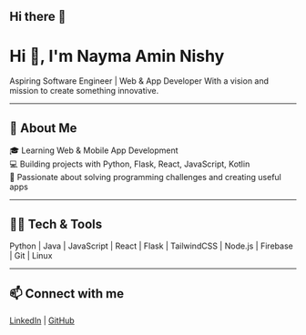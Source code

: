 ## Hi there 👋
# Hi 👋, I'm Nayma Amin Nishy

Aspiring Software Engineer | Web & App Developer
With a vision and mission to create something innovative.

---

## 🚀 About Me
🎓 Learning Web & Mobile App Development  
💻 Building projects with Python, Flask, React, JavaScript, Kotlin  
🤝 Passionate about solving programming challenges and creating useful apps

---

## 🧑‍💻 Tech & Tools
Python | Java | JavaScript | React | Flask | TailwindCSS | Node.js | Firebase | Git | Linux

---

## 📫 Connect with me
[LinkedIn](https://www.linkedin.com/in/nayma-amin/) | [GitHub](https://github.com/Nayma-Amin)
